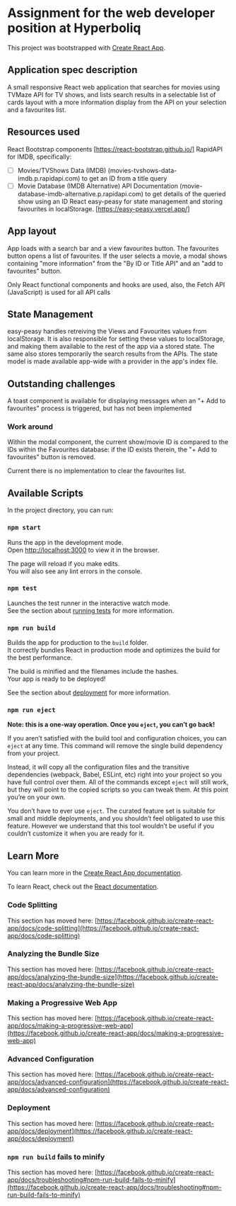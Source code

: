 # Assignment for the web developer position at Hyperboliq

This project was bootstrapped with [Create React App](https://github.com/facebook/create-react-app).

## Application spec description

A small responsive React web application that searches for movies using TVMaze API for TV shows, and lists search results in a selectable list of cards layout with a more information display from the API on your selection and a favourites list.

## Resources used

React Bootstrap components [https://react-bootstrap.github.io/]
RapidAPI for IMDB, specifically: 
- [ ]  Movies/TVShows Data (IMDB) (movies-tvshows-data-imdb.p.rapidapi.com) to get an ID from a title query
- [ ]  Movie Database (IMDB Alternative) API Documentation (movie-database-imdb-alternative.p.rapidapi.com) to get details of the queried show using an ID
React easy-peasy for state management and storing favourites in localStorage. [https://easy-peasy.vercel.app/]

## App layout

App loads with a search bar and a view favourites button. The favourites button opens a list of favourites.
If the user selects a movie, a modal shows containing "more information" from the "By ID or Title API" and an "add to favourites" button.

Only React functional components and hooks are used, also, the Fetch API (JavaScript) is used for all API calls

## State Management

easy-peasy handles retreiving the Views and Favourites values from localStorage. It is also responsible for setting these values to localStorage, and making them available to the rest of the app via a stored state.
The same also stores temporarily the search results from the APIs.
The state model is made available app-wide with a provider in the app's index file.

## Outstanding challenges

A toast component is available for displaying messages when an "+ Add to favourites" process is triggered, but has not been implemented
### Work around
Within the modal component, the current show/movie ID is compared to the IDs within the Favourites database: if the ID exists therein, the "+ Add to favourites" button is removed.

Current there is no implementation to clear the favourites list.

## Available Scripts

In the project directory, you can run:

### `npm start`

Runs the app in the development mode.\
Open [http://localhost:3000](http://localhost:3000) to view it in the browser.

The page will reload if you make edits.\
You will also see any lint errors in the console.

### `npm test`

Launches the test runner in the interactive watch mode.\
See the section about [running tests](https://facebook.github.io/create-react-app/docs/running-tests) for more information.

### `npm run build`

Builds the app for production to the `build` folder.\
It correctly bundles React in production mode and optimizes the build for the best performance.

The build is minified and the filenames include the hashes.\
Your app is ready to be deployed!

See the section about [deployment](https://facebook.github.io/create-react-app/docs/deployment) for more information.

### `npm run eject`

**Note: this is a one-way operation. Once you `eject`, you can’t go back!**

If you aren’t satisfied with the build tool and configuration choices, you can `eject` at any time. This command will remove the single build dependency from your project.

Instead, it will copy all the configuration files and the transitive dependencies (webpack, Babel, ESLint, etc) right into your project so you have full control over them. All of the commands except `eject` will still work, but they will point to the copied scripts so you can tweak them. At this point you’re on your own.

You don’t have to ever use `eject`. The curated feature set is suitable for small and middle deployments, and you shouldn’t feel obligated to use this feature. However we understand that this tool wouldn’t be useful if you couldn’t customize it when you are ready for it.

## Learn More

You can learn more in the [Create React App documentation](https://facebook.github.io/create-react-app/docs/getting-started).

To learn React, check out the [React documentation](https://reactjs.org/).

### Code Splitting

This section has moved here: [https://facebook.github.io/create-react-app/docs/code-splitting](https://facebook.github.io/create-react-app/docs/code-splitting)

### Analyzing the Bundle Size

This section has moved here: [https://facebook.github.io/create-react-app/docs/analyzing-the-bundle-size](https://facebook.github.io/create-react-app/docs/analyzing-the-bundle-size)

### Making a Progressive Web App

This section has moved here: [https://facebook.github.io/create-react-app/docs/making-a-progressive-web-app](https://facebook.github.io/create-react-app/docs/making-a-progressive-web-app)

### Advanced Configuration

This section has moved here: [https://facebook.github.io/create-react-app/docs/advanced-configuration](https://facebook.github.io/create-react-app/docs/advanced-configuration)

### Deployment

This section has moved here: [https://facebook.github.io/create-react-app/docs/deployment](https://facebook.github.io/create-react-app/docs/deployment)

### `npm run build` fails to minify

This section has moved here: [https://facebook.github.io/create-react-app/docs/troubleshooting#npm-run-build-fails-to-minify](https://facebook.github.io/create-react-app/docs/troubleshooting#npm-run-build-fails-to-minify)
